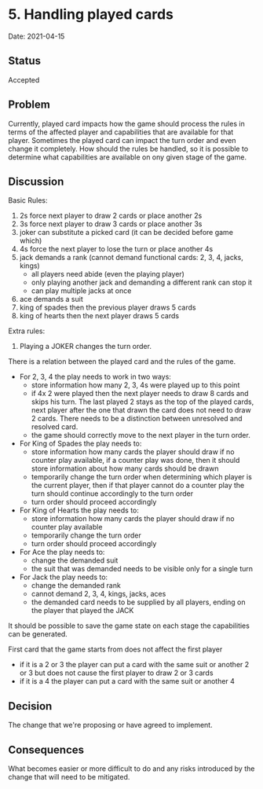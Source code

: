 # 5. Handling played cards

Date: 2021-04-15

## Status

Accepted

## Problem

Currently, played card impacts how the game should process the rules in terms of the affected player and capabilities that are available for that player. Sometimes the played card can impact the turn order and even change it completely. How should the rules be handled, so it is possible to determine what capabilities are available on ony given stage of the game.

## Discussion


Basic Rules:
1) 2s force next player to draw 2 cards or place another 2s
2) 3s force next player to draw 3 cards or place another 3s
4) joker can substitute a picked card (it can be decided before game which)
5) 4s force the next player to lose the turn or place another 4s
6) jack demands a rank (cannot demand functional cards: 2, 3, 4, jacks, kings)
   - all players need abide (even the playing player)
   - only playing another jack and demanding a different rank can stop it
   - can play multiple jacks at once
7) ace demands a suit
8) king of spades then the previous player draws 5 cards
9) king of hearts then the next player draws 5 cards

Extra rules:
1) Playing a JOKER changes the turn order.

There is a relation between the played card and the rules of the game.
- For 2, 3, 4 the play needs to work in two ways:
  - store information how many 2, 3, 4s were played up to this point
  - if 4x 2 were played then the next player needs to draw 8 cards and skips his turn. The last played 2 stays as the top of the played cards, next player after the one that drawn the card does not need to draw 2 cards. There needs to be a distinction between unresolved and resolved card.
  - the game should correctly move to the next player in the turn order.
- For King of Spades the play needs to:
  - store information how many cards the player should draw if no counter play available, if a counter play was done, then it should store information about how many cards should be drawn
  - temporarily change the turn order when determining which player is the current player, then if that player cannot do a counter play the turn should continue accordingly to the turn order
  - turn order should proceed accordingly
- For King of Hearts the play needs to:
  - store information how many cards the player should draw if no counter play available
  - temporarily change the turn order
  - turn order should proceed accordingly
- For Ace the play needs to:
  - change the demanded suit
  - the suit that was demanded needs to be visible only for a single turn
- For Jack the play needs to:
  - change the demanded rank
  - cannot demand 2, 3, 4, kings, jacks, aces
  - the demanded card needs to be supplied by all players, ending on the player that played the JACK

It should be possible to save the game state on each stage the capabilities can be generated.

First card that the game starts from does not affect the first player
- if it is a 2 or 3 the player can put a card with the same suit or another 2 or 3 but does not cause the first player to draw 2 or 3 cards
- if it is a 4 the player can put a card with the same suit or another 4

## Decision

The change that we're proposing or have agreed to implement.

## Consequences

What becomes easier or more difficult to do and any risks introduced by the change that will need to be mitigated.
